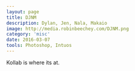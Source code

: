 ```yaml
---
layout: page
title: DJNM
description: Dylan, Jen, Nala, Makaio
image: http://media.robinbeechey.com/DJNM.png
category: 'misc'
date: 2016-03-07
tools: Photoshop, Intuos
---
```


Kollab is where its at.
